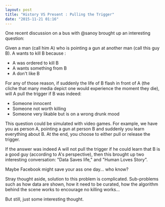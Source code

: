 ```yaml
---
layout: post
title: "History VS Present : Pulling the Trigger"
date: "2015-11-21 01:16"
---
```


One recent discussion on a bus with @sanoy brought up an interesting question:

Given a man (call him A) who is pointing a gun at another man (call this guy B). A wants to kill B because :
  + A was ordered to kill B
  + A wants something from B
  + A don't like B

For any of those reason, if suddenly the life of B flash in front of A (the cliche that many media depict one would experience the moment they die), will A pull the trigger if B was indeed:
  + Someone innocent
  + Someone not worth killing
  + Someone very likable but is on a wrong drunk mood

This question could be simulated with video games. For example, we have you as person A, pointing a gun at person B and suddenly you learn everything about B. At the end, you choose to either pull or release the trigger.

If the answer was indeed A will not pull the trigger if he could learn that B is a good guy (according to A's perspective), then this brought up two interesting conversation: "Data Saves life," and "Human Loves Story".

Maybe Facebook might save your ass one day... who know?

Stray thought aside, solution to this problem is complicated. Sub-problems such as how data are shown, how it need to be curated, how the algorithm behind the scene works to encourage no killing works...

But still, just some interesting thought.
